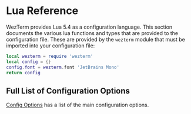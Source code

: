 # Lua Reference

WezTerm provides Lua 5.4 as a configuration language. This section documents
the various lua functions and types that are provided to the configuration
file. These are provided by the `wezterm` module that must be imported into
your configuration file:

```lua
local wezterm = require 'wezterm'
local config = {}
config.font = wezterm.font 'JetBrains Mono'
return config
```

## Full List of Configuration Options

[Config Options](config/index.md) has a list of the main configuration options.

